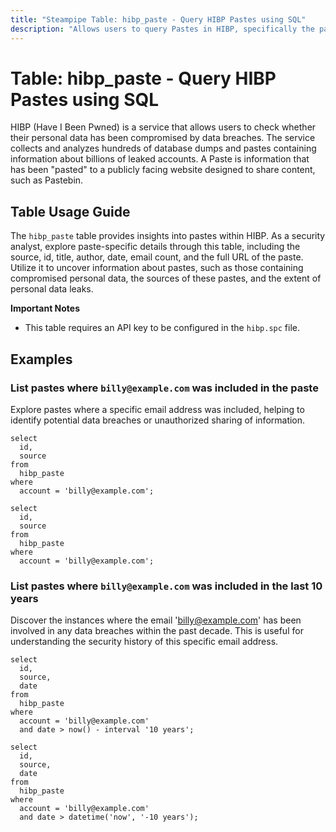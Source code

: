 ```yaml
---
title: "Steampipe Table: hibp_paste - Query HIBP Pastes using SQL"
description: "Allows users to query Pastes in HIBP, specifically the paste details including the source, id, title, author, date, email count, and the full URL of the paste."
---
```


# Table: hibp_paste - Query HIBP Pastes using SQL

HIBP (Have I Been Pwned) is a service that allows users to check whether their personal data has been compromised by data breaches. The service collects and analyzes hundreds of database dumps and pastes containing information about billions of leaked accounts. A Paste is information that has been "pasted" to a publicly facing website designed to share content, such as Pastebin.

## Table Usage Guide

The `hibp_paste` table provides insights into pastes within HIBP. As a security analyst, explore paste-specific details through this table, including the source, id, title, author, date, email count, and the full URL of the paste. Utilize it to uncover information about pastes, such as those containing compromised personal data, the sources of these pastes, and the extent of personal data leaks.

**Important Notes**
- This table requires an API key to be configured in the `hibp.spc` file.

## Examples

### List pastes where `billy@example.com` was included in the paste
Explore pastes where a specific email address was included, helping to identify potential data breaches or unauthorized sharing of information.

```sql+postgres
select
  id,
  source
from
  hibp_paste
where
  account = 'billy@example.com';
```

```sql+sqlite
select
  id,
  source
from
  hibp_paste
where
  account = 'billy@example.com';
```

### List pastes where `billy@example.com` was included in the last 10 years
Discover the instances where the email 'billy@example.com' has been involved in any data breaches within the past decade. This is useful for understanding the security history of this specific email address.

```sql+postgres
select
  id,
  source,
  date
from
  hibp_paste
where
  account = 'billy@example.com'
  and date > now() - interval '10 years';
```

```sql+sqlite
select
  id,
  source,
  date
from
  hibp_paste
where
  account = 'billy@example.com'
  and date > datetime('now', '-10 years');
```